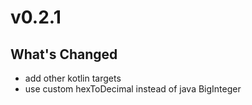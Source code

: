 # v0.2.1

## What's Changed

- add other kotlin targets
- use custom hexToDecimal instead of java BigInteger
